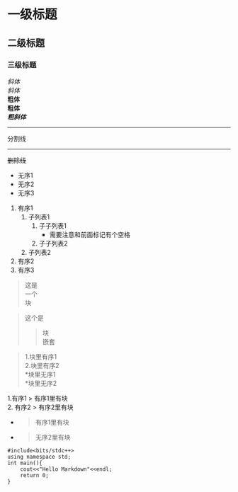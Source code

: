 # 一级标题  
## 二级标题
### 三级标题
*斜体*  
_斜体_  
**粗体**  
__粗体__  
***粗斜体***  
***
分割线  
***  
~~删除线~~  
* 无序1  
* 无序2  
* 无序3  
1. 有序1  
    1. 子列表1  
        1. 子子列表1
            * 需要注意和前面标记有个空格
        2. 子子列表2
    2. 子列表2
2. 有序2  
3. 有序3  
> 这是  
> 一个  
> 块  
  
>这个是  
>>块  
>>嵌套

>1.块里有序1  
>2.块里有序2  
>*块里无序1  
>*块里无序2  
  
1.有序1
    > 有序1里有块  
2. 有序2
    > 有序2里有块  
* > 有序1里有块  
* > 无序2里有块  
  
```
#include<bits/stdc++>
using namespace std;
int main(){
    cout<<"Hello Markdown"<<endl;
    return 0;
}
```
